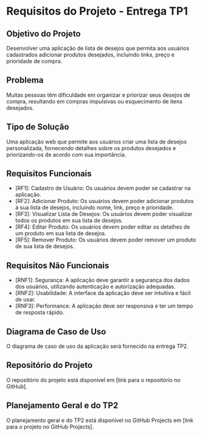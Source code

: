 # Requisitos do Projeto - Entrega TP1

## Objetivo do Projeto
Desenvolver uma aplicação de lista de desejos que permita aos usuários cadastrados adicionar produtos desejados, incluindo links, preço e prioridade de compra.

## Problema
Muitas pessoas têm dificuldade em organizar e priorizar seus desejos de compra, resultando em compras impulsivas ou esquecimento de itens desejados.

## Tipo de Solução
Uma aplicação web que permite aos usuários criar uma lista de desejos personalizada, fornecendo detalhes sobre os produtos desejados e priorizando-os de acordo com sua importância.

## Requisitos Funcionais
- [RF1]: Cadastro de Usuário: Os usuários devem poder se cadastrar na aplicação.
- [RF2]: Adicionar Produto: Os usuários devem poder adicionar produtos à sua lista de desejos, incluindo nome, link, preço e prioridade.
- [RF3]: Visualizar Lista de Desejos: Os usuários devem poder visualizar todos os produtos em sua lista de desejos.
- [RF4]: Editar Produto: Os usuários devem poder editar os detalhes de um produto em sua lista de desejos.
- [RF5]: Remover Produto: Os usuários devem poder remover um produto de sua lista de desejos.

## Requisitos Não Funcionais
- [RNF1]: Segurança: A aplicação deve garantir a segurança dos dados dos usuários, utilizando autenticação e autorização adequadas.
- [RNF2]: Usabilidade: A interface da aplicação deve ser intuitiva e fácil de usar.
- [RNF3]: Performance: A aplicação deve ser responsiva e ter um tempo de resposta rápido.

## Diagrama de Caso de Uso
O diagrama de caso de uso da aplicação será fornecido na entrega TP2.

## Repositório do Projeto
O repositório do projeto está disponível em [link para o repositório no GitHub].

## Planejamento Geral e do TP2
O planejamento geral e do TP2 está disponível no GitHub Projects em [link para o projeto no GitHub Projects].


